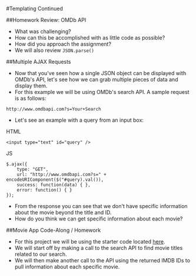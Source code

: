 #Templating Continued

##Homework Review: OMDb API
- What was challenging?
- How can this be accomplished with as little code as possible?
- How did you approach the assignment?
- We will also review `JSON.parse()`

##Multiple AJAX Requests
- Now that you've seen how a single JSON object can be displayed with OMDb's API, let's see how we can grab multiple pieces of data and display them.
- For this example we will be using OMDb's search API. A sample request is as follows:

```
http://www.omdbapi.com?s=Your+Search
```
- Let's see an example with a query from an input box:

HTML

```
<input type="text" id="query" />
```

JS

```
$.ajax({
	type: "GET",
	url: "http://www.omdbapi.com?s=" + encodeURIComponent($("#query).val()),
	success: function(data) { },
	error: function() { }
});
```
- From the response you can see that we don't have specific information about the movie beyond the title and ID.
- How do you think we can get specific information about each movie?

##Movie App Code-Along / Homework
- For this project we will be using the starter code located [here](movie_starter_app/).
- We will start off by making a call to the search API to find movie titles related to our search.
- We will then make another call to the API using the returned IMDB IDs to pull information about each specific movie.